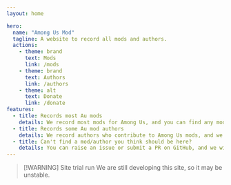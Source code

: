 ```yaml
---
layout: home

hero:
  name: "Among Us Mod"
  tagline: A website to record all mods and authors.
  actions:
    - theme: brand
      text: Mods
      link: /mods
    - theme: brand
      text: Authors
      link: /authors
    - theme: alt
      text: Donate
      link: /donate
features:
  - title: Records most Au mods
    details: We record most mods for Among Us, and you can find any mod information you want here.
  - title: Records some Au mod authors
    details: We record authors who contribute to Among Us mods, and we record both good and bad ones.
  - title: Can't find a mod/author you think should be here?
    details: You can raise an issue or submit a PR on GitHub, and we will handle it soon.
---
```

> [!WARNING] Site trial run
> We are still developing this site, so it may be unstable.